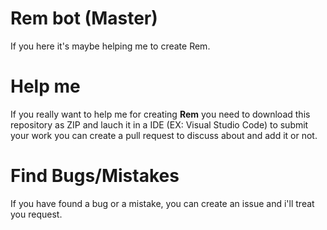 # Rem bot (Master) 

If you here it's maybe helping me to create Rem. 

# Help me

If you really want to help me for creating **Rem** you need to download this repository as ZIP and lauch it in a IDE (EX: Visual Studio Code)
to submit your work you can create a pull request to discuss about and add it or not.

# Find Bugs/Mistakes

If you have found a bug or a mistake, you can create an issue and i'll treat you request.
